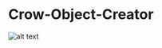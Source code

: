 # Crow-Object-Creator
![alt text](https://github.com/ManTreeJoe/Crow-Object-Creator/misc/main/0001.jpg?raw=true)
